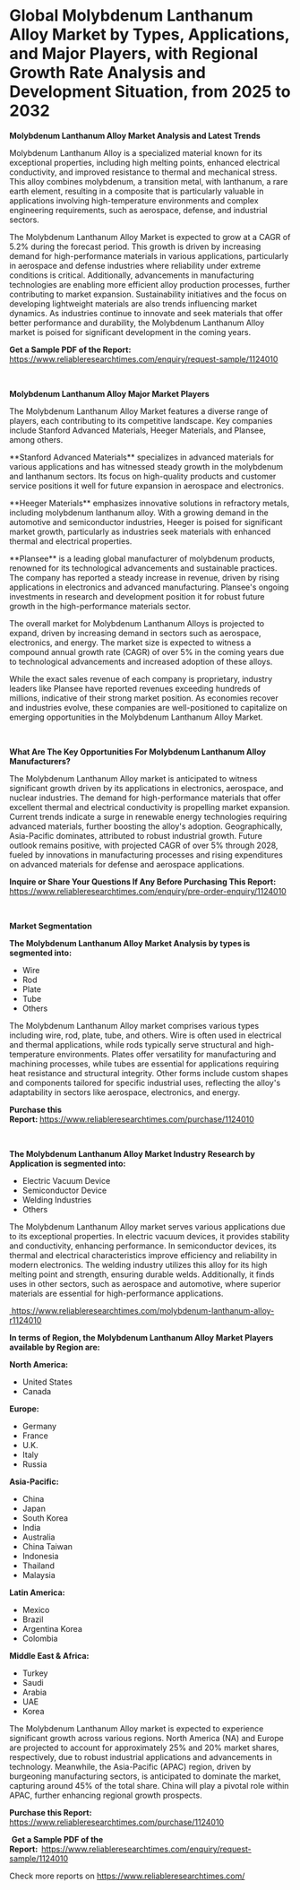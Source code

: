 <p><h1>Global Molybdenum Lanthanum Alloy Market by Types, Applications, and Major Players, with Regional Growth Rate Analysis and Development Situation, from 2025 to 2032</h1></p><p><strong>Molybdenum Lanthanum Alloy Market Analysis and Latest Trends</strong></p>
<p><p>Molybdenum Lanthanum Alloy is a specialized material known for its exceptional properties, including high melting points, enhanced electrical conductivity, and improved resistance to thermal and mechanical stress. This alloy combines molybdenum, a transition metal, with lanthanum, a rare earth element, resulting in a composite that is particularly valuable in applications involving high-temperature environments and complex engineering requirements, such as aerospace, defense, and industrial sectors.</p><p>The Molybdenum Lanthanum Alloy Market is expected to grow at a CAGR of 5.2% during the forecast period. This growth is driven by increasing demand for high-performance materials in various applications, particularly in aerospace and defense industries where reliability under extreme conditions is critical. Additionally, advancements in manufacturing technologies are enabling more efficient alloy production processes, further contributing to market expansion. Sustainability initiatives and the focus on developing lightweight materials are also trends influencing market dynamics. As industries continue to innovate and seek materials that offer better performance and durability, the Molybdenum Lanthanum Alloy market is poised for significant development in the coming years.</p></p>
<p><strong>Get a Sample PDF of the Report:&nbsp;</strong> <a href="https://www.reliableresearchtimes.com/enquiry/request-sample/1124010?utm_campaign=2096&utm_medium=2&utm_source=Github&utm_content=ia&utm_term=01022025&utm_id=molybdenum-lanthanum-alloy">https://www.reliableresearchtimes.com/enquiry/request-sample/1124010</a></p>
<p>&nbsp;</p>
<p><strong>Molybdenum Lanthanum Alloy Major Market Players</strong></p>
<p><p>The Molybdenum Lanthanum Alloy Market features a diverse range of players, each contributing to its competitive landscape. Key companies include Stanford Advanced Materials, Heeger Materials, and Plansee, among others.</p><p>**Stanford Advanced Materials** specializes in advanced materials for various applications and has witnessed steady growth in the molybdenum and lanthanum sectors. Its focus on high-quality products and customer service positions it well for future expansion in aerospace and electronics.</p><p>**Heeger Materials** emphasizes innovative solutions in refractory metals, including molybdenum lanthanum alloy. With a growing demand in the automotive and semiconductor industries, Heeger is poised for significant market growth, particularly as industries seek materials with enhanced thermal and electrical properties.</p><p>**Plansee** is a leading global manufacturer of molybdenum products, renowned for its technological advancements and sustainable practices. The company has reported a steady increase in revenue, driven by rising applications in electronics and advanced manufacturing. Plansee's ongoing investments in research and development position it for robust future growth in the high-performance materials sector.</p><p>The overall market for Molybdenum Lanthanum Alloys is projected to expand, driven by increasing demand in sectors such as aerospace, electronics, and energy. The market size is expected to witness a compound annual growth rate (CAGR) of over 5% in the coming years due to technological advancements and increased adoption of these alloys.</p><p>While the exact sales revenue of each company is proprietary, industry leaders like Plansee have reported revenues exceeding hundreds of millions, indicative of their strong market position. As economies recover and industries evolve, these companies are well-positioned to capitalize on emerging opportunities in the Molybdenum Lanthanum Alloy Market.</p></p>
<p>&nbsp;</p>
<p><strong>What Are The Key Opportunities For Molybdenum Lanthanum Alloy Manufacturers?</strong></p>
<p><p>The Molybdenum Lanthanum Alloy market is anticipated to witness significant growth driven by its applications in electronics, aerospace, and nuclear industries. The demand for high-performance materials that offer excellent thermal and electrical conductivity is propelling market expansion. Current trends indicate a surge in renewable energy technologies requiring advanced materials, further boosting the alloy's adoption. Geographically, Asia-Pacific dominates, attributed to robust industrial growth. Future outlook remains positive, with projected CAGR of over 5% through 2028, fueled by innovations in manufacturing processes and rising expenditures on advanced materials for defense and aerospace applications.</p></p>
<p><strong>Inquire or Share Your Questions If Any Before Purchasing This Report:</strong> <a href="https://www.reliableresearchtimes.com/enquiry/pre-order-enquiry/1124010?utm_campaign=2096&utm_medium=2&utm_source=Github&utm_content=ia&utm_term=01022025&utm_id=molybdenum-lanthanum-alloy">https://www.reliableresearchtimes.com/enquiry/pre-order-enquiry/1124010</a></p>
<p>&nbsp;</p>
<p><strong>Market Segmentation</strong></p>
<p><strong>The Molybdenum Lanthanum Alloy Market Analysis by types is segmented into:</strong></p>
<p><ul><li>Wire</li><li>Rod</li><li>Plate</li><li>Tube</li><li>Others</li></ul></p>
<p><p>The Molybdenum Lanthanum Alloy market comprises various types including wire, rod, plate, tube, and others. Wire is often used in electrical and thermal applications, while rods typically serve structural and high-temperature environments. Plates offer versatility for manufacturing and machining processes, while tubes are essential for applications requiring heat resistance and structural integrity. Other forms include custom shapes and components tailored for specific industrial uses, reflecting the alloy's adaptability in sectors like aerospace, electronics, and energy.</p></p>
<p><strong>Purchase this Report:&nbsp;</strong><a href="https://www.reliableresearchtimes.com/purchase/1124010?utm_campaign=2096&utm_medium=2&utm_source=Github&utm_content=ia&utm_term=01022025&utm_id=molybdenum-lanthanum-alloy">https://www.reliableresearchtimes.com/purchase/1124010</a></p>
<p>&nbsp;</p>
<p><strong>The Molybdenum Lanthanum Alloy Market Industry Research by Application is segmented into:</strong></p>
<p><ul><li>Electric Vacuum Device</li><li>Semiconductor Device</li><li>Welding Industries</li><li>Others</li></ul></p>
<p><p>The Molybdenum Lanthanum Alloy market serves various applications due to its exceptional properties. In electric vacuum devices, it provides stability and conductivity, enhancing performance. In semiconductor devices, its thermal and electrical characteristics improve efficiency and reliability in modern electronics. The welding industry utilizes this alloy for its high melting point and strength, ensuring durable welds. Additionally, it finds uses in other sectors, such as aerospace and automotive, where superior materials are essential for high-performance applications.</p></p>
<p><a href="https://www.reliableresearchtimes.com/molybdenum-lanthanum-alloy-r1124010?utm_campaign=2096&utm_medium=2&utm_source=Github&utm_content=ia&utm_term=01022025&utm_id=molybdenum-lanthanum-alloy">&nbsp;https://www.reliableresearchtimes.com/molybdenum-lanthanum-alloy-r1124010</a></p>
<p><strong>In terms of Region, the Molybdenum Lanthanum Alloy Market Players available by Region are:</strong></p>
<p>
    <p> <strong> North America: </strong>
        <ul>
            <li>United States</li>
            <li>Canada</li>
        </ul>
        </p> 
    <p> <strong> Europe: </strong>
        <ul>
            <li>Germany</li>
            <li>France</li>
            <li>U.K.</li>
            <li>Italy</li>
            <li>Russia</li>
        </ul>
        </p> 
    <p> <strong> Asia-Pacific: </strong>
        <ul>
            <li>China</li>
            <li>Japan</li>
            <li>South Korea</li>
            <li>India</li>
            <li>Australia</li>
            <li>China Taiwan</li>
            <li>Indonesia</li>
            <li>Thailand</li>
            <li>Malaysia</li>
        </ul>
        </p> 
    <p> <strong> Latin America: </strong>
        <ul>
            <li>Mexico</li>
            <li>Brazil</li>
            <li>Argentina Korea</li>
            <li>Colombia</li>
        </ul>
        </p> 
    <p> <strong> Middle East & Africa: </strong>
        <ul>
            <li>Turkey</li>
            <li>Saudi</li>
            <li>Arabia</li>
            <li>UAE</li>
            <li>Korea</li>
        </ul>
    </p>
    </p>
<p><p>The Molybdenum Lanthanum Alloy market is expected to experience significant growth across various regions. North America (NA) and Europe are projected to account for approximately 25% and 20% market shares, respectively, due to robust industrial applications and advancements in technology. Meanwhile, the Asia-Pacific (APAC) region, driven by burgeoning manufacturing sectors, is anticipated to dominate the market, capturing around 45% of the total share. China will play a pivotal role within APAC, further enhancing regional growth prospects.</p></p>
<p><strong>Purchase this Report: </strong><a href="https://www.reliableresearchtimes.com/purchase/1124010?utm_campaign=2096&utm_medium=2&utm_source=Github&utm_content=ia&utm_term=01022025&utm_id=molybdenum-lanthanum-alloy">https://www.reliableresearchtimes.com/purchase/1124010</a></p>
<p>&nbsp;<strong>Get a Sample PDF of the Report:&nbsp;&nbsp;</strong><a href="https://www.reliableresearchtimes.com/enquiry/request-sample/1124010?utm_campaign=2096&utm_medium=2&utm_source=Github&utm_content=ia&utm_term=01022025&utm_id=molybdenum-lanthanum-alloy">https://www.reliableresearchtimes.com/enquiry/request-sample/1124010</a></p>
<p><strong></strong></p>
<p>Check more reports on <a href="https://www.reliableresearchtimes.com/?utm_campaign=2096&utm_medium=2&utm_source=Github&utm_content=ia&utm_term=01022025&utm_id=molybdenum-lanthanum-alloy">https://www.reliableresearchtimes.com/</a></p>